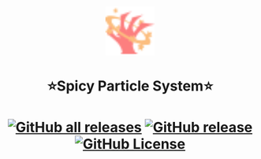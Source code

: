 
<p align="center">
<img src="https://github.com/TheRensei/godot_spicyparticlesystem/blob/main/addons/spicyparticlesystem/icons/NodeIcon.svg" width="100" height="100"/>
</p>
<h1 align="center">⭐Spicy Particle System⭐</h1>
<h1 align="center">
  
[![GitHub all releases](https://img.shields.io/github/downloads/TheRensei/godot_spicyparticlesystem/total)](https://github.com/TheRensei/godot_spicyparticlesystem/releases)
[![GitHub release](https://img.shields.io/github/v/release/TheRensei/godot_spicyparticlesystem)](https://github.com/TheRensei/godot_spicyparticlesystem/releases/latest)
[![GitHub License](https://img.shields.io/github/license/TheRensei/godot_spicyparticlesystem)](https://github.com/TheRensei/godot_spicyparticlesystem/blob/main/LICENSE)

</h1>
